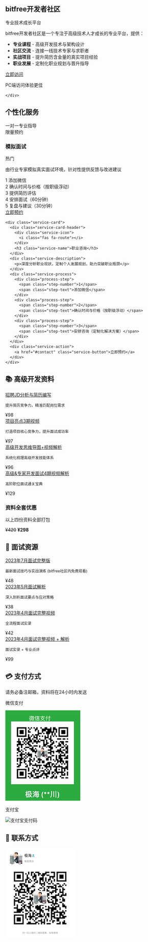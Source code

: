 <div class="bitfree-showcase">
  <div class="bitfree-header">
    <h2><i class="fas fa-rocket"></i> bitfree开发者社区</h2>
    <span class="bitfree-badge">专业技术成长平台</span>
  </div>
  
  <div class="bitfree-content">
    <div class="bitfree-description">
      <p>bitfree开发者社区是一个专注于高级技术人才成长的专业平台，提供：</p>
      <ul class="bitfree-features">
        <li><i class="fas fa-graduation-cap"></i> <strong>专业课程</strong> - 高级开发技术与架构设计</li>
        <li><i class="fas fa-users"></i> <strong>社区交流</strong> - 连接一线技术专家与求职者</li>
        <li><i class="fas fa-laptop-code"></i> <strong>实战项目</strong> - 提升简历含金量的真实项目经验</li>
        <li><i class="fas fa-briefcase"></i> <strong>职业发展</strong> - 定制化职业规划与晋升指导</li>
      </ul>
    </div>
    <div class="bitfree-action">
      <a href="http://bitfree.cn" target="_blank" class="bitfree-button">
        <span>立即访问</span>
        <i class="fas fa-arrow-right"></i>
      </a>
        <p class="bitfree-note"><i class="fas fa-info-circle"></i> PC端访问体验更佳</p>

    </div>
  </div>
</div>

<div class="separator"></div>

<div class="personal-services">
  <div class="personal-services-header">
    <div class="services-title-container">
      <h2><i class="fas fa-user-cog"></i> 个性化服务</h2>
      <span class="services-subtitle">一对一专业指导</span>
    </div>
    <div class="services-badge">限量预约</div>
  </div>
  
  <div class="services-grid">
    <div class="service-card">
      <div class="service-card-header">
        <div class="service-icon">
          <i class="fas fa-comments"></i>
        </div>
        <h3 class="service-name">模拟面试</h3>
        <div class="service-tag">热门</div>
      </div>
      <div class="service-description">
        <p>由行业专家模拟真实面试环境，针对性提供反馈与改进建议</p>
      </div>
      <div class="service-process">
        <div class="process-step">
          <span class="step-number">1</span>
          <span class="step-text">添加微信</span>
        </div>
        <div class="process-step">
          <span class="step-number">2</span>
          <span class="step-text">确认时间与价格（按职级浮动）</span>
        </div>
        <div class="process-step">
          <span class="step-number">3</span>
          <span class="step-text">提供简历评估</span>
        </div>
        <div class="process-step">
          <span class="step-number">4</span>
          <span class="step-text">安排面试（60分钟）</span>
        </div>
        <div class="process-step">
          <span class="step-number">5</span>
          <span class="step-text">复盘与建议（30分钟）</span>
        </div>
      </div>
      <div class="service-action">
        <a href="#contact" class="service-button">立即预约</a>
      </div>
    </div>
    
    <div class="service-card">
      <div class="service-card-header">
        <div class="service-icon">
          <i class="fas fa-route"></i>
        </div>
        <h3 class="service-name">职业咨询</h3>
      </div>
      <div class="service-description">
        <p>深度分析职业现状，定制个人发展规划，助力突破职业瓶颈</p>
      </div>
      <div class="service-process">
        <div class="process-step">
          <span class="step-number">1</span>
          <span class="step-text">添加微信</span>
        </div>
        <div class="process-step">
          <span class="step-number">2</span>
          <span class="step-text">确认时间与价格（按职级浮动）</span>
        </div>
        <div class="process-step">
          <span class="step-number">3</span>
          <span class="step-text">安排咨询（定制化解决方案）</span>
        </div>
      </div>
      <div class="service-action">
        <a href="#contact" class="service-button">立即预约</a>
      </div>
    </div>
  </div>
</div>

<div class="separator"></div>


<div class="category-title">
  <h2>📚 高级开发资料</h2>
</div>

<div class="course-item">
  <div class="course-icon"><i class="fas fa-file-alt"></i></div>
  <div class="course-info">
    <a href="https://www.bilibili.com/video/BV1c3411Z7xB/" target="_blank">招聘JD分析与简历编写</a>
    <p><small>提升简历竞争力，精准匹配岗位需求</small></p>
  </div>
  <div class="course-price">¥98</div>
</div>

<div class="course-item">
  <div class="course-icon"><i class="fas fa-star"></i></div>
  <div class="course-info">
    <a href="https://www.bilibili.com/video/BV1UY4y1u7MB/" target="_blank">项目亮点3期视频</a>
    <p><small>打造项目核心竞争力，提升面试成功率</small></p>
  </div>
  <div class="course-price">¥97</div>
</div>

<div class="course-item">
  <div class="course-icon"><i class="fas fa-brain"></i></div>
  <div class="course-info">
    <a href="https://www.bilibili.com/video/BV1rS4y1o7Ce/" target="_blank">高级开发思维导图+视频解析</a>
    <p><small>系统化梳理高级开发技能体系</small></p>
  </div>
  <div class="course-price">¥96</div>
</div>

<div class="course-item">
  <div class="course-icon"><i class="fas fa-graduation-cap"></i></div>
  <div class="course-info">
    <a href="https://www.bilibili.com/video/BV1m34y1x7jW/" target="_blank">高级&专家开发面试4期视频解析</a>
    <p><small>高阶职位面试通关宝典</small></p>
  </div>
  <div class="course-price">¥129</div>
</div>

<div class="card">
  <h3>资料全套优惠</h3>
  <p>以上四份资料全部打包</p>
  <p><del>¥420</del> <strong class="highlight-price">¥298</strong></p>
</div>



<div class="separator"></div>

<div class="category-title">
  <h2>📝 面试资源</h2>
</div>

<div class="course-item">
  <div class="course-icon"><i class="fas fa-video"></i></div>
  <div class="course-info">
    <a href="https://www.bilibili.com/video/BV1gh4y1b735/" target="_blank">2023年7月面试完整版</a>
    <p><small>最新面试技巧与实战演练 (bitfree社区内免费观看)</small></p>
  </div>
  <div class="course-price">¥48</div>
</div>

<div class="course-item">
  <div class="course-icon"><i class="fas fa-file-alt"></i></div>
  <div class="course-info">
    <a href="https://www.bilibili.com/video/BV1gh4y1b735/" target="_blank">2023年5月面试解析</a>
    <p><small>深入剖析面试要点与应对策略</small></p>
  </div>
  <div class="course-price">¥38</div>
</div>

<div class="course-item">
  <div class="course-icon"><i class="fas fa-video"></i></div>
  <div class="course-info">
    <a href="https://www.bilibili.com/video/BV13v4y1W7Dg/" target="_blank">2023年4月面试完整视频</a>
    <p><small>全流程面试实录</small></p>
  </div>
  <div class="course-price">¥42</div>
</div>

<div class="course-item">
  <div class="course-icon"><i class="fas fa-award"></i></div>
  <div class="course-info">
    <a href="https://www.bilibili.com/video/BV13v4y1W7Dg/" target="_blank">2023年4月面试完整视频 + 解析</a>
    <p><small>面试实录 + 专业点评</small></p>
  </div>
  <div class="course-price">¥99</div>
</div>

<div class="separator"></div>

<div class="category-title">
  <h2>💳 支付方式</h2>
  <p class="note">请务必备注邮箱，资料将在24小时内发送</p>
</div>

<div class="payment-methods">
  <div class="payment-method">
    <p>微信支付</p>
    <img src="img/PaymentCode.jpeg" alt="微信支付码">
  </div>
  <div class="payment-method">
    <p>支付宝</p>
    <img width="220" alt="支付宝支付码" src="https://user-images.githubusercontent.com/98442707/201079853-2fa09c77-6a1a-4f7b-bbaa-6fa40c58c1f5.png">
  </div>
</div>

<div class="separator"></div>



<div class="category-title">
  <h2>📱 联系方式</h2>
</div>

<div class="contact">
  <img src="img/weChat.jpeg" alt="微信联系方式">
</div>
